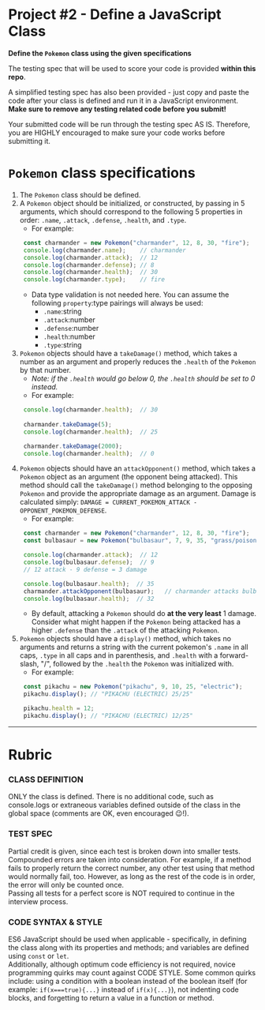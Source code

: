 # Project #2 - Define a JavaScript Class
**Define the `Pokemon` class using the given specifications**

The testing spec that will be used to score your code is provided **within this repo**.  

A simplified testing spec has also been provided - just copy and paste the code after your class is defined and run it in a JavaScript environment.  
__Make sure to remove any testing related code before you submit!__  

Your submitted code will be run through the testing spec AS IS. Therefore, you are HIGHLY encouraged to make sure your code works before submitting it.

# `Pokemon` class specifications
1. The `Pokemon` class should be defined.
2. A `Pokemon` object should be initialized, or constructed, by passing in 5 arguments, which should correspond to the following 5 properties in order: `.name`, `.attack`, `.defense`, `.health`, and `.type`. 
   - For example: 
   ```javascript
    const charmander = new Pokemon("charmander", 12, 8, 30, "fire");
    console.log(charmander.name);    // charmander
    console.log(charmander.attack);  // 12
    console.log(charmander.defense); // 8
    console.log(charmander.health);  // 30
    console.log(charmander.type);    // fire
   ```
   - Data type validation is not needed here. You can assume the following `property`:type pairings will always be used: 
      * `.name`:string
      * `.attack`:number 
      * `.defense`:number
      * `.health`:number
      * `.type`:string
3. `Pokemon` objects should have a `takeDamage()` method, which takes a number as an argument and properly reduces the `.health` of the `Pokemon` by that number.
   - _Note: if the `.health` would go below 0, the `.health` should be set to 0 instead._
   - For example:
   ```javascript
    console.log(charmander.health);  // 30
    
    charmander.takeDamage(5);
    console.log(charmander.health);  // 25

    charmander.takeDamage(2000);
    console.log(charmander.health);  // 0
   ```
4. `Pokemon` objects should have an `attackOpponent()` method, which takes a `Pokemon` object as an argument (the opponent being attacked). This method should call the `takeDamage()` method belonging to the opposing `Pokemon` and provide the appropriate damage as an argument. Damage is calculated simply: `DAMAGE = CURRENT_POKEMON_ATTACK - OPPONENT_POKEMON_DEFENSE`.
   - For example:
   ```javascript
    const charmander = new Pokemon("charmander", 12, 8, 30, "fire");
    const bulbasaur = new Pokemon("bulbasaur", 7, 9, 35, "grass/poison");

    console.log(charmander.attack);  // 12
    console.log(bulbasaur.defense);  // 9
    // 12 attack - 9 defense = 3 damage

    console.log(bulbasaur.health);  // 35
    charmander.attackOpponent(bulbasaur);   // charmander attacks bulbasaur
    console.log(bulbasaur.health);  // 32
   ```
   - By default, attacking a `Pokemon` should do __at the very least__ 1 damage. Consider what might happen if the `Pokemon` being attacked has a higher `.defense` than the `.attack` of the attacking `Pokemon`.
5. `Pokemon` objects should have a `display()` method, which takes no arguments and returns a string with the current pokemon's `.name` in all caps, `.type` in all caps and in parenthesis, and `.health` with a forward-slash, "/", followed by the `.health` the `Pokemon` was initialized with.
   - For example:
   ```javascript
    const pikachu = new Pokemon("pikachu", 9, 10, 25, "electric");
    pikachu.display(); // "PIKACHU (ELECTRIC) 25/25"

    pikachu.health = 12;
    pikachu.display(); // "PIKACHU (ELECTRIC) 12/25"
   ```

---
# Rubric
### CLASS DEFINITION
ONLY the class is defined. There is no additional code, such as console.logs or extraneous variables defined outside of the class in the global space (comments are OK, even encouraged 😉!).
### TEST SPEC
Partial credit is given, since each test is broken down into smaller tests.  
Compounded errors are taken into consideration. For example, if a method fails to properly return the correct number, any other test using that method would normally fail, too. However, as long as the rest of the code is in order, the error will only be counted once.  
Passing all tests for a perfect score is NOT required to continue in the interview process.  
### CODE SYNTAX & STYLE
ES6 JavaScript should be used when applicable - specifically, in defining the class along with its properties and methods; and variables are defined using `const` or `let`.  
Additionally, although optimum code efficiency is not required, novice programming quirks may count against CODE STYLE. Some common quirks include: using a condition with a boolean instead of the boolean itself (for example: ```if(x===true){...}``` instead of ```if(x){...}```), not indenting code blocks, and forgetting to return a value in a function or method.
